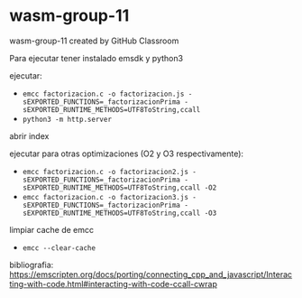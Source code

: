 # wasm-group-11
wasm-group-11 created by GitHub Classroom

Para ejecutar tener instalado emsdk y python3

ejecutar: 
- ``emcc factorizacion.c -o factorizacion.js -sEXPORTED_FUNCTIONS=_factorizacionPrima -sEXPORTED_RUNTIME_METHODS=UTF8ToString,ccall``
- ``python3 -m http.server``

abrir index

ejecutar para otras optimizaciones (O2 y O3 respectivamente):
- ``emcc factorizacion.c -o factorizacion2.js -sEXPORTED_FUNCTIONS=_factorizacionPrima -sEXPORTED_RUNTIME_METHODS=UTF8ToString,ccall -O2``
- ``emcc factorizacion.c -o factorizacion3.js -sEXPORTED_FUNCTIONS=_factorizacionPrima -sEXPORTED_RUNTIME_METHODS=UTF8ToString,ccall -O3``

limpiar cache de emcc
- ``emcc --clear-cache``

bibliografia:
https://emscripten.org/docs/porting/connecting_cpp_and_javascript/Interacting-with-code.html#interacting-with-code-ccall-cwrap